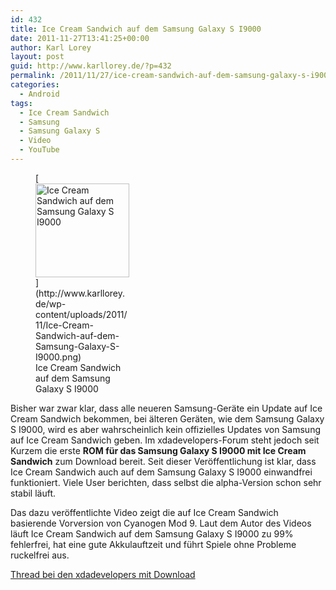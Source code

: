 ```yaml
---
id: 432
title: Ice Cream Sandwich auf dem Samsung Galaxy S I9000
date: 2011-11-27T13:41:25+00:00
author: Karl Lorey
layout: post
guid: http://www.karllorey.de/?p=432
permalink: /2011/11/27/ice-cream-sandwich-auf-dem-samsung-galaxy-s-i9000/
categories:
  - Android
tags:
  - Ice Cream Sandwich
  - Samsung
  - Samsung Galaxy S
  - Video
  - YouTube
---
```

<figure id="attachment_437" style="width: 150px" class="wp-caption alignright">[<img class="size-thumbnail wp-image-437" title="Ice Cream Sandwich auf dem Samsung Galaxy S I9000" src="http://www.karllorey.de/wp-content/uploads/2011/11/Ice-Cream-Sandwich-auf-dem-Samsung-Galaxy-S-I9000-150x150.png" alt="Ice Cream Sandwich auf dem Samsung Galaxy S I9000" width="150" height="150" />](http://www.karllorey.de/wp-content/uploads/2011/11/Ice-Cream-Sandwich-auf-dem-Samsung-Galaxy-S-I9000.png)<figcaption class="wp-caption-text">Ice Cream Sandwich auf dem Samsung Galaxy S I9000</figcaption></figure> 

Bisher war zwar klar, dass alle neueren Samsung-Geräte ein Update auf Ice Cream Sandwich bekommen, bei älteren Geräten, wie dem Samsung Galaxy S I9000, wird es aber wahrscheinlich kein offizielles Updates von Samsung auf Ice Cream Sandwich geben. Im xdadevelopers-Forum steht jedoch seit Kurzem die erste **ROM für das Samsung Galaxy S I9000 mit Ice Cream Sandwich** zum Download bereit. Seit dieser Veröffentlichung ist klar, dass Ice Cream Sandwich auch auf dem Samsung Galaxy S I9000 einwandfrei funktioniert. Viele User berichten, dass selbst die alpha-Version schon sehr stabil läuft.

Das dazu veröffentlichte Video zeigt die auf Ice Cream Sandwich basierende Vorversion von Cyanogen Mod 9. Laut dem Autor des Videos läuft Ice Cream Sandwich auf dem Samsung Galaxy S I9000 zu 99% fehlerfrei, hat eine gute Akkulauftzeit und führt Spiele ohne Probleme ruckelfrei aus.<!--more-->



[Thread bei den xdadevelopers mit Download](http://forum.xda-developers.com/showthread.php?t=1363593)